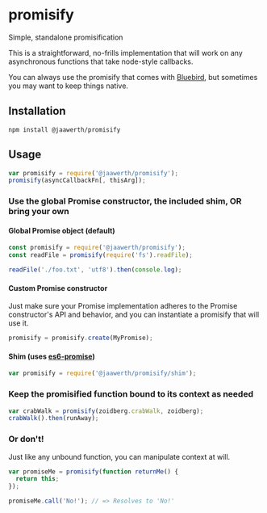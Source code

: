 # promisify
Simple, standalone promisification

This is a straightforward, no-frills implementation that will work on any asynchronous functions that take node-style callbacks.

You can always use the promisify that comes with [Bluebird](http://bluebirdjs.com/docs/api/promise.promisify.html), but sometimes you may want to keep things native.

## Installation
```
npm install @jaawerth/promisify
```

## Usage
```javascript
var promisify = require('@jaawerth/promisify');
promisify(asyncCallbackFn[, thisArg]);
```

### Use the global Promise constructor, the included shim, OR bring your own

#### Global Promise object (default)
```javascript
const promisify = require('@jaawerth/promisify');
const readFile = promisify(require('fs').readFile);

readFile('./foo.txt', 'utf8').then(console.log);
```

#### Custom Promise constructor
Just make sure your Promise implementation adheres to the Promise constructor's API and behavior, and you can instantiate a promisify that will use it.

```javascript
promisify = promisify.create(MyPromise);
```

#### Shim (uses [es6-promise](https://www.npmjs.com/package/es6-promise))
```javascript
var promisify = require('@jaawerth/promisify/shim');
```

### Keep the promisified function bound to its context as needed
```javascript
var crabWalk = promisify(zoidberg.crabWalk, zoidberg);
crabWalk().then(runAway);
```

### Or don't!
Just like any unbound function, you can manipulate context at will.

```javascript
var promiseMe = promisify(function returnMe() {
  return this;
});

promiseMe.call('No!'); // => Resolves to 'No!'
```
